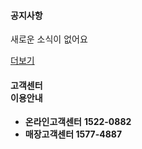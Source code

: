   <div>
    <h4>공지사항</h4>
    <p> 새로운 소식이 없어요</p>
    <a href="">더보기</a>
  </div>
    <h4>고객센터 </br> 이용안내</h4>
    <ul>
      <li><strong>온라인고객센터</strong>
      <strong>
        1522-0882
      </strong>
    </li>
      <li><strong>
        매장고객센터 
         <strong> 
          1577-4887
        </strong>
      </strong></li>
    </ul>
    
